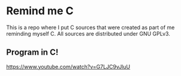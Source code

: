 # Remind me C

This is a repo where I put C sources that were created as part of me reminding myself C.
All sources are distributed under GNU GPLv3.

## Program in C!

https://www.youtube.com/watch?v=G7LJC9vJluU 
